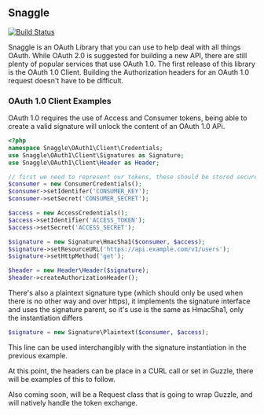 ## Snaggle

[![Build Status](https://travis-ci.org/mfrost503/Snaggle.svg?branch=master)](https://travis-ci.org/mfrost503/Snaggle)

Snaggle is an OAuth Library that you can use to help deal with all things OAuth. While OAuth 2.0 is suggested for building a new API, there are still plenty of popular services that use OAuth 1.0. The first release of this library is the OAuth 1.0 Client. Building the Authorization headers for an OAuth 1.0 request doesn't have to be difficult.

### OAuth 1.0 Client Examples
OAuth 1.0 requires the use of Access and Consumer tokens, being able to create a valid signature will unlock the content of an OAuth 1.0 APi.

```php
<?php
namespace Snaggle\OAuth1\Client\Credentials;
use Snaggle\OAuth1\Client\Signatures as Signature;
use Snaggle\OAuth1\Client\Header as Header;

// first we need to represent our tokens, these should be stored securely
$consumer = new ConsumerCredentials();
$consumer->setIdentifer('CONSUMER_KEY');
$consumer->setSecret('CONSUMER_SECRET');

$access = new AccessCredentials();
$access->setIdentifier('ACCESS_TOKEN');
$access->setSecret('ACCESS_SECRET');

$signature = new Signature\HmacSha1($consumer, $access);
$signature->setResourceURL('https://api.example.com/v1/users');
$signature->setHttpMethod('get');

$header = new Header\Header($signature);
$header->createAuthorizationHeader();
```

There's also a plaintext signature type (which should only be used when there is no other way and over https), it implements the signature interface and uses the signature parent, so it's use is the same as HmacSha1, only the instantiation differs
```php
$signature = new Signature\Plaintext($consumer, $access);
```
This line can be used interchangibly with the signature instantiation in the previous example.

At this point, the headers can be place in a CURL call or set in Guzzle, there will be examples of this to follow.

Also coming soon, will be a Request class that is going to wrap Guzzle, and will natively handle the token exchange.
